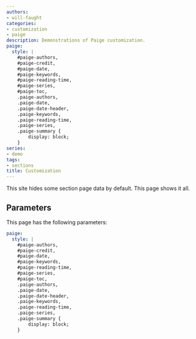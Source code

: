 ```yaml
---
authors:
- will-faught
categories:
- customization
- paige
description: Demonstrations of Paige customization.
paige:
  style: |
    #paige-authors,
    #paige-credit,
    #paige-date,
    #paige-keywords,
    #paige-reading-time,
    #paige-series,
    #paige-toc,
    .paige-authors,
    .paige-date,
    .paige-date-header,
    .paige-keywords,
    .paige-reading-time,
    .paige-series,
    .paige-summary {
        display: block;
    }
series:
- demo
tags:
- sections
title: Customization
---
```


This site hides some section page data by default. This page shows it all.

<!--more-->

## Parameters

This page has the following parameters:

```yaml
paige:
  style: |
    #paige-authors,
    #paige-credit,
    #paige-date,
    #paige-keywords,
    #paige-reading-time,
    #paige-series,
    #paige-toc,
    .paige-authors,
    .paige-date,
    .paige-date-header,
    .paige-keywords,
    .paige-reading-time,
    .paige-series,
    .paige-summary {
        display: block;
    }
```
